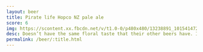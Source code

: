 ```yaml
---
layout: beer
title: Pirate life Hopco NZ pale ale
score: 6
img: https://scontent.xx.fbcdn.net/v/t1.0-0/p480x480/13238891_10154147274018745_2218348989364359233_n.jpg?oh=87c582e3035e873ced049e62a834bba0&oe=5917B7C2
desc: Doesn’t have the same floral taste that their other beers have. It’s still hoppy but more of the bitterness is coming through
permalink: /beer/:title.html
---
```

